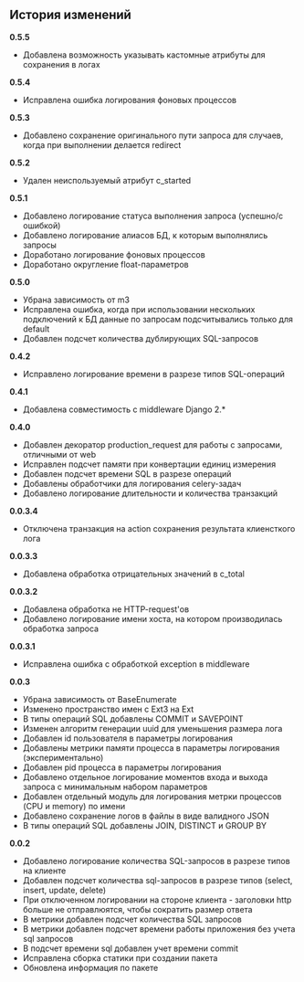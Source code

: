 ## История изменений

**0.5.5**
- Добавлена возможность указывать кастомные атрибуты для сохранения в логах

**0.5.4**
- Исправлена ошибка логирования фоновых процессов

**0.5.3**
- Добавлено сохранение оригинального пути запроса для случаев, когда при выполнении делается redirect

**0.5.2**
- Удален неиспользуемый атрибут c_started

**0.5.1**
- Добавлено логирование статуса выполнения запроса (успешно/с ошибкой)
- Добавлено логирование алиасов БД, к которым выполнялись запросы
- Доработано логирование фоновых процессов
- Доработано округление float-параметров

**0.5.0**
- Убрана зависимость от m3
- Исправлена ошибка, когда при использовании нескольких подключений к БД данные по запросам подсчитывались только для default
- Добавлен подсчет количества дублирующих SQL-запросов

**0.4.2**
- Исправлено логирование времени в разрезе типов SQL-операций

**0.4.1**
- Добавлена совместимость с middleware Django 2.*

**0.4.0**
- Добавлен декоратор production_request для работы с запросами, отличными от web
- Исправлен подсчет памяти при конвертации единиц измерения
- Добавлен подсчет времени SQL в разрезе операций
- Добавлены обработчики для логирования celery-задач
- Добавлено логирование длительности и количества транзакций

**0.0.3.4**
- Отключена транзакция на action сохранения результата клиенсткого лога

**0.0.3.3**
- Добавлена обработка отрицательных значений в c_total

**0.0.3.2**
- Добавлена обработка не HTTP-request'ов
- Добавлено логирование имени хоста, на котором производилась обработка запроса

**0.0.3.1**
- Исправлена ошибка с обработкой exception в middleware

**0.0.3**
- Убрана зависимость от BaseEnumerate
- Изменено пространство имен c Ext3 на Ext
- В типы операций SQL добавлены COMMIT и SAVEPOINT
- Изменен алгоритм генерации uuid для уменьшения размера лога
- Добавлен id пользователя в параметры логирования
- Добавлены метрики памяти процесса в параметры логирования (экспериментально)
- Добавлен pid процесса в параметры логирования
- Добавлено отдельное логирование моментов входа и выхода запроса с минимальным набором параметров
- Добавлен отдельный модуль для логирования метрки процессов (CPU и memory) по имени
- Добавлено сохранение логов в файлы в виде валидного JSON
- В типы операций SQL добавлены JOIN, DISTINCT и GROUP BY


**0.0.2**
- Добавлено логирование количества SQL-запросов в разрезе типов на клиенте
- Добавлен подсчет количества sql-запросов в разрезе типов (select, insert, update, delete)
- При отключенном логировании на стороне клиента - заголовки http больше не отправлюятся, чтобы сократить размер ответа
- В метрики добавлен подсчет количества SQL запросов
- В метрики добавлен подсчет времени работы приложения без учета sql запросов
- В подсчет времени sql добавлен учет времени commit
- Исправлена сборка статики при создании пакета
- Обновлена информация по пакете